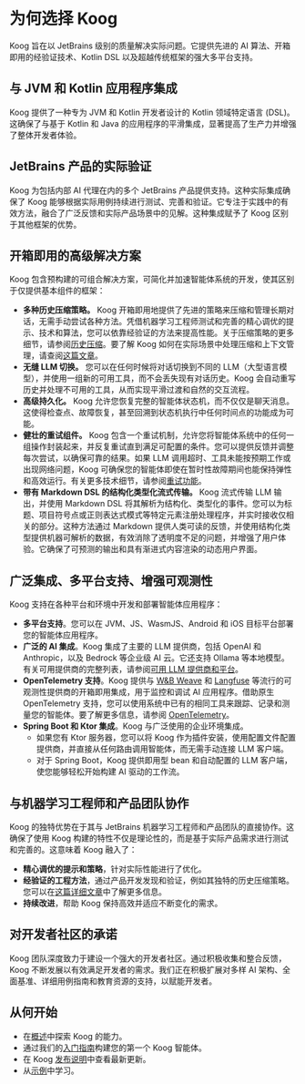 # 为何选择 Koog

Koog 旨在以 JetBrains 级别的质量解决实际问题。它提供先进的 AI 算法、开箱即用的经验证技术、Kotlin DSL 以及超越传统框架的强大多平台支持。

## 与 JVM 和 Kotlin 应用程序集成

Koog 提供了一种专为 JVM 和 Kotlin 开发者设计的 Kotlin 领域特定语言 (DSL)。这确保了与基于 Kotlin 和 Java 的应用程序的平滑集成，显著提高了生产力并增强了整体开发者体验。

## JetBrains 产品的实际验证

Koog 为包括内部 AI 代理在内的多个 JetBrains 产品提供支持。这种实际集成确保了 Koog 能够根据实际用例持续进行测试、完善和验证。它专注于实践中的有效方法，融合了广泛反馈和实际产品场景中的见解。这种集成赋予了 Koog 区别于其他框架的优势。

## 开箱即用的高级解决方案

Koog 包含预构建的可组合解决方案，可简化并加速智能体系统的开发，使其区别于仅提供基本组件的框架：

*   **多种历史压缩策略。** Koog 开箱即用地提供了先进的策略来压缩和管理长期对话，无需手动尝试各种方法。凭借机器学习工程师测试和完善的精心调优的提示、技术和算法，您可以依靠经验证的方法来提高性能。关于压缩策略的更多细节，请参阅[历史压缩](https://docs.koog.ai/history-compression/)。要了解 Koog 如何在实际场景中处理压缩和上下文管理，请查阅[这篇文章](https://blog.jetbrains.com/ai/2025/07/when-tool-calling-becomes-an-addiction-debugging-llm-patterns-in-koog/)。
*   **无缝 LLM 切换。** 您可以在任何时候将对话切换到不同的 LLM（大型语言模型），并使用一组新的可用工具，而不会丢失现有对话历史。Koog 会自动重写历史并处理不可用的工具，从而实现平滑过渡和自然的交互流程。
*   **高级持久化。** Koog 允许您恢复完整的智能体状态机，而不仅仅是聊天消息。这使得检查点、故障恢复，甚至回溯到状态机执行中任何时间点的功能成为可能。
*   **健壮的重试组件。** Koog 包含一个重试机制，允许您将智能体系统中的任何一组操作封装起来，并反复重试直到满足可配置的条件。您可以提供反馈并调整每次尝试，以确保可靠的结果。如果 LLM 调用超时、工具未能按预期工作或出现网络问题，Koog 可确保您的智能体即使在暂时性故障期间也能保持弹性和高效运行。有关更多技术细节，请参阅[重试功能](https://docs.koog.ai/history-compression/)。
*   **带有 Markdown DSL 的结构化类型化流式传输。** Koog 流式传输 LLM 输出，并使用 Markdown DSL 将其解析为结构化、类型化的事件。您可以为标题、项目符号点或正则表达式模式等特定元素注册处理程序，并实时接收仅相关的部分。这种方法通过 Markdown 提供人类可读的反馈，并使用结构化类型提供机器可解析的数据，有效消除了透明度不足的问题，并增强了用户体验。它确保了可预测的输出和具有渐进式内容渲染的动态用户界面。

## 广泛集成、多平台支持、增强可观测性

Koog 支持在各种平台和环境中开发和部署智能体应用程序：

*   **多平台支持**。您可以在 JVM、JS、WasmJS、Android 和 iOS 目标平台部署您的智能体应用程序。
*   **广泛的 AI 集成**。Koog 集成了主要的 LLM 提供商，包括 OpenAI 和 Anthropic，以及 Bedrock 等企业级 AI 云。它还支持 Ollama 等本地模型。有关可用提供商的完整列表，请参阅[可用 LLM 提供商和平台](https://docs.koog.ai/#available-llm-providers-and-platforms)。
*   **OpenTelemetry 支持**。Koog 提供与 [W&B Weave](https://wandb.ai/site/weave/) 和 [Langfuse](https://langfuse.com/) 等流行的可观测性提供商的开箱即用集成，用于监控和调试 AI 应用程序。借助原生 OpenTelemetry 支持，您可以使用系统中已有的相同工具来跟踪、记录和测量您的智能体。要了解更多信息，请参阅 [OpenTelemetry](https://docs.koog.ai/opentelemetry-support/)。
*   **Spring Boot 和 Ktor 集成**。Koog 与广泛使用的企业环境集成。
    *   如果您有 Ktor 服务器，您可以将 Koog 作为插件安装，使用配置文件配置提供商，并直接从任何路由调用智能体，而无需手动连接 LLM 客户端。
    *   对于 Spring Boot，Koog 提供即用型 bean 和自动配置的 LLM 客户端，使您能够轻松开始构建 AI 驱动的工作流。

## 与机器学习工程师和产品团队协作

Koog 的独特优势在于其与 JetBrains 机器学习工程师和产品团队的直接协作。这确保了使用 Koog 构建的特性不仅是理论性的，而是基于实际产品需求进行测试和完善的。这意味着 Koog 融入了：

*   **精心调优的提示和策略**，针对实际性能进行了优化。
*   **经验证的工程方法**，通过产品开发发现和验证，例如其独特的历史压缩策略。您可以在[这篇详细文章](https://blog.jetbrains.com/ai/2025/07/when-tool-calling-becomes-an-addiction-debugging-llm-patterns-in-koog/)中了解更多信息。
*   **持续改进**，帮助 Koog 保持高效并适应不断变化的需求。

## 对开发者社区的承诺

Koog 团队深度致力于建设一个强大的开发者社区。通过积极收集和整合反馈，Koog 不断发展以有效满足开发者的需求。我们正在积极扩展对多样 AI 架构、全面基准、详细用例指南和教育资源的支持，以赋能开发者。

## 从何开始

*   在[概述](https://docs.koog.ai/)中探索 Koog 的能力。
*   通过我们的[入门指南](https://docs.koog.ai/single-run-agents/)构建您的第一个 Koog 智能体。
*   在 Koog [发布说明](https://github.com/JetBrains/koog/blob/main/CHANGELOG.md)中查看最新更新。
*   从[示例](https://docs.koog.ai/examples/)中学习。